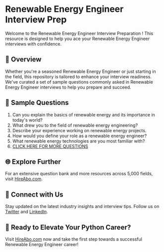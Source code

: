 # Renewable Energy Engineer Interview Prep

Welcome to the Renewable Energy Engineer Interview Preparation ! This resource is designed to help you ace your Renewable Energy Engineer interviews with confidence.

## 🚀 Overview

Whether you're a seasoned Renewable Energy Engineer or just starting in the field, this repository is tailored to enhance your interview readiness. We've curated a set of sample questions commonly asked in Renewable Energy Engineer interviews to help you prepare and succeed.

## 📝 Sample Questions

1. Can you explain the basics of renewable energy and its importance in today's world?
2. What drew you to the field of renewable energy engineering?
3. Describe your experience working on renewable energy projects.
4. How would you define your role as a renewable energy engineer?
5. What renewable energy technologies are you most familiar with?
6. [CLICK HERE FOR MORE QUESTIONS](https://hireabo.com/job/20_0_2/Renewable%20Energy%20Engineer)

## 🌐 Explore Further

For an extensive question bank and more resources across 5,000 fields, visit [HireAbo.com](https://www.hireabo.com).

## 📱 Connect with Us

Stay updated on the latest industry insights and interview tips. Follow us on [Twitter](https://twitter.com/hireabo) and [LinkedIn](https://www.linkedin.com/in/hire-abo-3609972a8/).

## 🚀 Ready to Elevate Your Python Career?

Visit [HireAbo.com](https://www.hireabo.com) now and take the first step towards a successful Renewable Energy Engineer career!